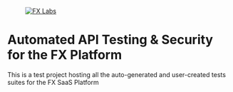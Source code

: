 <figure>
  <a href="https://fxlabs.io">
    <img src="https://fxlabs.io/wp-content/uploads/2018/02/FX-Logo-100x100.png" alt="FX Labs" />
  </a>
</figure>



# Automated API Testing & Security for the FX Platform

This is a test project hosting all the auto-generated and user-created tests suites for the FX SaaS Platform



